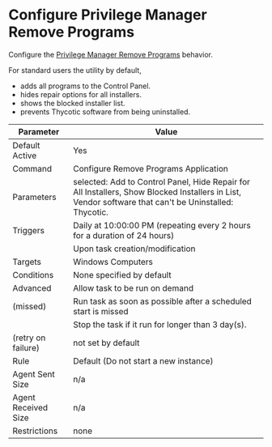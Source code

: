 [title]: # (Configure PM Remove Programs)
[tags]: # (task)
[priority]: # (5)
# Configure Privilege Manager Remove Programs

Configure the [Privilege Manager Remove Programs](../../../how-to/maintenance/remove-programs-utility.md) behavior.

For standard users the utility by default,

* adds all programs to the Control Panel.
* hides repair options for all installers.
* shows the blocked installer list.
* prevents Thycotic software from being uninstalled.

| Parameter | Value |
| ----- | ----- |
| Default Active | Yes |
| Command | Configure Remove Programs Application |
| Parameters | selected: Add to Control Panel, Hide Repair for All Installers, Show Blocked Installers in List, Vendor software that can't be Uninstalled: Thycotic. |
| Triggers | Daily at 10:00:00 PM (repeating every 2 hours for a duration of 24 hours) |
| | Upon task creation/modification |
| Targets | Windows Computers |
| Conditions | None specified by default |
| Advanced | Allow task to be run on demand |
| (missed) | Run task as soon as possible after a scheduled start is missed |
| | Stop the task if it run for longer than 3 day(s). |
| (retry on failure) | not set by default |
| Rule | Default (Do not start a new instance) |
| Agent Sent Size | n/a |
| Agent Received Size | n/a |
| Restrictions | none |
